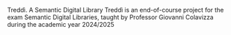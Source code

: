 Treddì. A Semantic Digital Library
Treddì is an end-of-course project for the exam Semantic Digital Libraries, taught by Professor Giovanni Colavizza during the academic year 2024/2025
